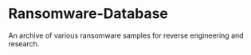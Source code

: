 # Ransomware-Database
An archive of various ransomware samples for reverse engineering and research.
